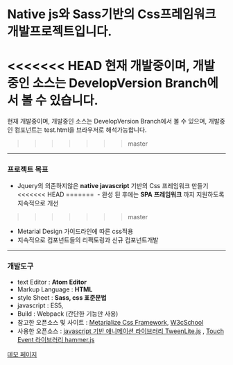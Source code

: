 
# Native js와 Sass기반의 Css프레임워크 개발프로젝트입니다.

<<<<<<< HEAD
현재 개발중이며, 개발중인 소스는 DevelopVersion Branch에서 볼 수 있습니다.
=======
현재 개발중이며, 개발중인 소스는 DevelopVersion Branch에서 볼 수 있으며, 개발중인 컴포넌트는 test.html을 브라우저로 해석가능합니다.
>>>>>>> master

---
### 프로젝트 목표
  - Jquery의 의존하지않은 __native javascript__ 기반의 Css 프레임워크 만들기
<<<<<<< HEAD
=======
  - 완성 된 후에는 __SPA 프레임워크__ 까지 지원하도록 지속적으로 개선
>>>>>>> master
  - Metarial Design 가이드라인에 따른 css적용
  - 지속적으로 컴포넌트들의 리팩토링과 신규 컴포넌트개발

---
### 개발도구
  - text Editor : __Atom Editor__
  - Markup Language : __HTML__
  - style Sheet : __Sass, css 표준문법__
  - javascript : ES5,
  - Build : Webpack (간단한 기능만 사용)
  - 참고한 오픈소스 및 사이트 :  [Metarialize Css Framework](http://materializecss.com/), [W3cSchool](https://www.w3schools.com/)
  - 사용한 오픈소스 :  [javascript 기반 애니메이션 라이브러리 TweenLite.js](https://greensock.com/tweenlite) , [Touch Event 라이브러리 hammer.js](http://hammerjs.github.io/)
  
  
  [데모 페이지](https://tawon2137.github.io/components/main.html)
